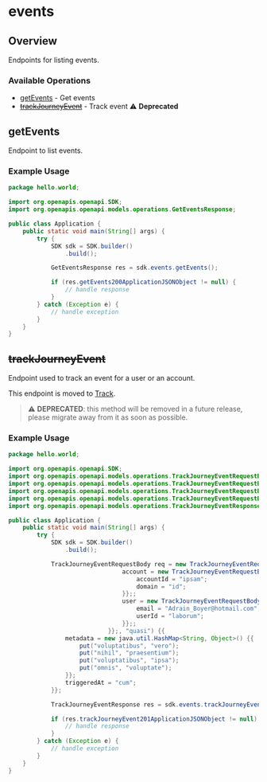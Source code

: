 # events

## Overview

Endpoints for listing events.

### Available Operations

* [getEvents](#getevents) - Get events
* [~~trackJourneyEvent~~](#trackjourneyevent) - Track event :warning: **Deprecated**

## getEvents

Endpoint to list events.

### Example Usage

```java
package hello.world;

import org.openapis.openapi.SDK;
import org.openapis.openapi.models.operations.GetEventsResponse;

public class Application {
    public static void main(String[] args) {
        try {
            SDK sdk = SDK.builder()
                .build();

            GetEventsResponse res = sdk.events.getEvents();

            if (res.getEvents200ApplicationJSONObject != null) {
                // handle response
            }
        } catch (Exception e) {
            // handle exception
        }
    }
}
```

## ~~trackJourneyEvent~~

Endpoint used to track an event for a user or an account.

This endpoint is moved to [Track](#operation/trackEvent).

> :warning: **DEPRECATED**: this method will be removed in a future release, please migrate away from it as soon as possible.

### Example Usage

```java
package hello.world;

import org.openapis.openapi.SDK;
import org.openapis.openapi.models.operations.TrackJourneyEventRequestBody;
import org.openapis.openapi.models.operations.TrackJourneyEventRequestBodyIdentification;
import org.openapis.openapi.models.operations.TrackJourneyEventRequestBodyIdentificationAccount;
import org.openapis.openapi.models.operations.TrackJourneyEventRequestBodyIdentificationUser;
import org.openapis.openapi.models.operations.TrackJourneyEventResponse;

public class Application {
    public static void main(String[] args) {
        try {
            SDK sdk = SDK.builder()
                .build();

            TrackJourneyEventRequestBody req = new TrackJourneyEventRequestBody(                new TrackJourneyEventRequestBodyIdentification() {{
                                account = new TrackJourneyEventRequestBodyIdentificationAccount() {{
                                    accountId = "ipsam";
                                    domain = "id";
                                }};;
                                user = new TrackJourneyEventRequestBodyIdentificationUser() {{
                                    email = "Adrain_Boyer@hotmail.com";
                                    userId = "laborum";
                                }};;
                            }};, "quasi") {{
                metadata = new java.util.HashMap<String, Object>() {{
                    put("voluptatibus", "vero");
                    put("nihil", "praesentium");
                    put("voluptatibus", "ipsa");
                    put("omnis", "voluptate");
                }};
                triggeredAt = "cum";
            }};            

            TrackJourneyEventResponse res = sdk.events.trackJourneyEvent(req);

            if (res.trackJourneyEvent201ApplicationJSONObject != null) {
                // handle response
            }
        } catch (Exception e) {
            // handle exception
        }
    }
}
```
